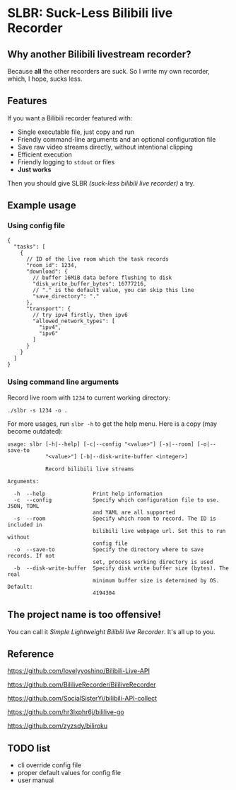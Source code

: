 # SLBR: Suck-Less Bilibili live Recorder

## Why another Bilibili livestream recorder?

Because **all** the other recorders are suck. So I write my own recorder, which, I hope, sucks less.

## Features

If you want a Bilibili recorder featured with:

- Single executable file, just copy and run
- Friendly command-line arguments and an optional configuration file
- Save raw video streams directly, without intentional clipping
- Efficient execution
- Friendly logging to `stdout` or files
- **Just works**

Then you should give SLBR *(suck-less bilibili live recorder)* a try.

## Example usage

### Using config file

```json5
{
  "tasks": [
    {
      // ID of the live room which the task records
      "room_id": 1234,
      "download": {
        // buffer 16MiB data before flushing to disk
        "disk_write_buffer_bytes": 16777216,
        // "." is the default value, you can skip this line
        "save_directory": "."
      },
      "transport": {
        // try ipv4 firstly, then ipv6
        "allowed_network_types": [
          "ipv4",
          "ipv6"
        ]
      }
    }
  ]
}
```

### Using command line arguments

Record live room with `1234` to current working directory:

```shell
./slbr -s 1234 -o .
```

For more usages, run `slbr -h` to get the help menu. Here is a copy (may become outdated):

```
usage: slbr [-h|--help] [-c|--config "<value>"] [-s|--room] [-o|--save-to
            "<value>"] [-b|--disk-write-buffer <integer>]

            Record bilibili live streams

Arguments:

  -h  --help               Print help information
  -c  --config             Specify which configuration file to use. JSON, TOML
                           and YAML are all supported
  -s  --room               Specify which room to record. The ID is included in
                           bilibili live webpage url. Set this to run without
                           config file
  -o  --save-to            Specify the directory where to save records. If not
                           set, process working directory is used
  -b  --disk-write-buffer  Specify disk write buffer size (bytes). The real
                           minimum buffer size is determined by OS. Default:
                           4194304
```

## The project name is too offensive!

You can call it *Simple Lightweight Bilibili live Recorder*. It's all up to you.

## Reference

https://github.com/lovelyyoshino/Bilibili-Live-API

https://github.com/BililiveRecorder/BililiveRecorder

https://github.com/SocialSisterYi/bilibili-API-collect

https://github.com/hr3lxphr6j/bililive-go

https://github.com/zyzsdy/biliroku

## TODO list

- cli override config file
- proper default values for config file
- user manual
